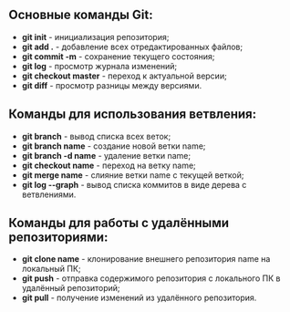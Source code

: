 ## Основные команды Git:
* **git init** - инициализация репозитория;
* **git add .** - добавление всех отредактированных файлов;
* **git commit -m** - сохранение текущего состояния;
* **git log** - просмотр журнала изменений;
* **git checkout master** - переход к актуальной версии;
* **git diff** - просмотр разницы между версиями.

## Команды для использования ветвления:
* **git branch** - вывод списка всех веток;
* **git branch name** - создание новой ветки name;
* **git branch -d name** - удаление ветки name;
* **git checkout name** - переход на ветку name;
* **git merge name** - слияние ветки name с текущей веткой;
* **git log --graph** - вывод списка коммитов в виде дерева с ветвлениями.

## Команды для работы с удалёнными репозиториями:
* **git clone name** - клонирование внешнего репозитория name на локальный ПК;
* **git push** - отправка содержимого репозитория с локального ПК в удалённый репозиторий;
* **git pull** - получение изменений из удалённого репозитория.